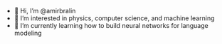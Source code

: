 - 👋 Hi, I’m @amirbralin
- 👀 I’m interested in physics, computer science, and machine learning
- 🌱 I’m currently learning how to build neural networks for language modeling

<!---
amirbralin/amirbralin is a ✨ special ✨ repository because its `README.md` (this file) appears on your GitHub profile.
You can click the Preview link to take a look at your changes.
--->
